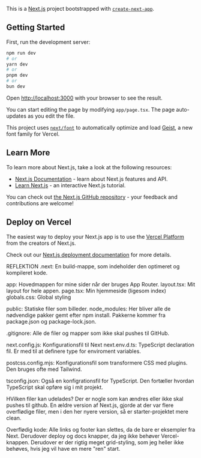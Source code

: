 This is a [Next.js](https://nextjs.org) project bootstrapped with [`create-next-app`](https://nextjs.org/docs/app/api-reference/cli/create-next-app).

## Getting Started

First, run the development server:

```bash
npm run dev
# or
yarn dev
# or
pnpm dev
# or
bun dev
```

Open [http://localhost:3000](http://localhost:3000) with your browser to see the result.

You can start editing the page by modifying `app/page.tsx`. The page auto-updates as you edit the file.

This project uses [`next/font`](https://nextjs.org/docs/app/building-your-application/optimizing/fonts) to automatically optimize and load [Geist](https://vercel.com/font), a new font family for Vercel.

## Learn More

To learn more about Next.js, take a look at the following resources:

- [Next.js Documentation](https://nextjs.org/docs) - learn about Next.js features and API.
- [Learn Next.js](https://nextjs.org/learn) - an interactive Next.js tutorial.

You can check out [the Next.js GitHub repository](https://github.com/vercel/next.js) - your feedback and contributions are welcome!

## Deploy on Vercel

The easiest way to deploy your Next.js app is to use the [Vercel Platform](https://vercel.com/new?utm_medium=default-template&filter=next.js&utm_source=create-next-app&utm_campaign=create-next-app-readme) from the creators of Next.js.

Check out our [Next.js deployment documentation](https://nextjs.org/docs/app/building-your-application/deploying) for more details.

REFLEKTION
.next: En build-mappe, som indeholder den optimeret og kompileret kode.

app: Hovedmappen for mine sider når der bruges App Router.
layout.tsx: Mit layout for hele appen.
page.tsx: Min hjemmeside (ligesom index)
globals.css: Global styling

public: Statiske filer som billeder.
node_modules: Her bliver alle de nødvendige pakker gemt efter npm install. Pakkerne kommer fra package.json og package-lock.json.

.gitignore: Alle de filer og mapper som ikke skal pushes til GitHub.

next.config.js: Konfigurationsfil til Next
next.env.d.ts: TypeScript declaration fil. Er med til at definere type for enviroment variables.

postcss.config.mjs: Konfigurationsfil som transformere CSS med plugins. Den bruges ofte med Tailwind.

tsconfig.json: Også en konfigrationsfil for TypeScript. Den fortæller hvordan TypeScript skal opføre sig i mit projekt.

HVilken filer kan udelades?
Der er nogle som kan ændres eller ikke skal pushes til github. En ældre version af Next.js, gjorde at der var flere overflødige filer, men i den her nyere version, så er starter-projektet mere clean.

Overflødig kode:
Alle links og footer kan slettes, da de bare er eksempler fra Next. Derudover deploy og docs knapper, da jeg ikke behøver Vercel-knappen. Derudover er der rigtig meget grid-styling, som jeg heller ikke behøves, hvis jeg vil have en mere "ren" start.
